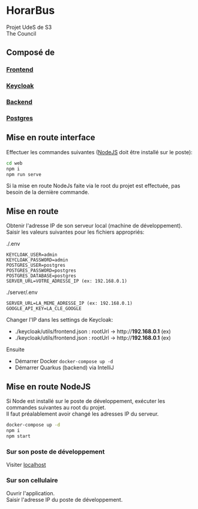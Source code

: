 # HorarBus

Projet UdeS de S3<br>The Council

## Composé de

### [Frontend](./web)

### [Keycloak](./keycloak)

### [Backend](./server)

### [Postgres](./postgres)

## Mise en route interface

Effectuer les commandes suivantes ([NodeJS](https://nodejs.org/en/) doit être installé sur le poste):

```bash
cd web
npm i
npm run serve
```

Si la mise en route NodeJs faite via le root du projet est effectuée, pas besoin de la dernière commande.

## Mise en route

Obtenir l'adresse IP de son serveur local (machine de développement).<br>
Saisir les valeurs suivantes pour les fichiers appropriés:

./.env

```
KEYCLOAK_USER=admin
KEYCLOAK_PASSWORD=admin
POSTGRES_USER=postgres
POSTGRES_PASSWORD=postgres
POSTGRES_DATABASE=postgres
SERVER_URL=VOTRE_ADRESSE_IP (ex: 192.168.0.1)
```

./server/.env

```
SERVER_URL=LA_MEME_ADRESSE_IP (ex: 192.168.0.1)
GOOGLE_API_KEY=LA_CLE_GOOGLE
```

Changer l'IP dans les settings de Keycloak:

- ./keycloak/utils/frontend.json : rootUrl -> http://**192.168.0.1** (ex)
- ./keycloak/utils/frontend.json : rootUrl -> http://**192.168.0.1** (ex)

Ensuite

- Démarrer Docker `docker-compose up -d`
- Démarrer Quarkus (backend) via IntelliJ<br>

## Mise en route NodeJS

Si Node est installé sur le poste de développement, exécuter les commandes suivantes au root du projet.<br>
Il faut préalablement avoir changé les adresses IP du serveur.

```bash
docker-compose up -d
npm i
npm start
```

### Sur son poste de développement

Visiter [localhost](http:/localhost)

### Sur son cellulaire

Ouvrir l'application.<br>
Saisir l'adresse IP du poste de développement.

